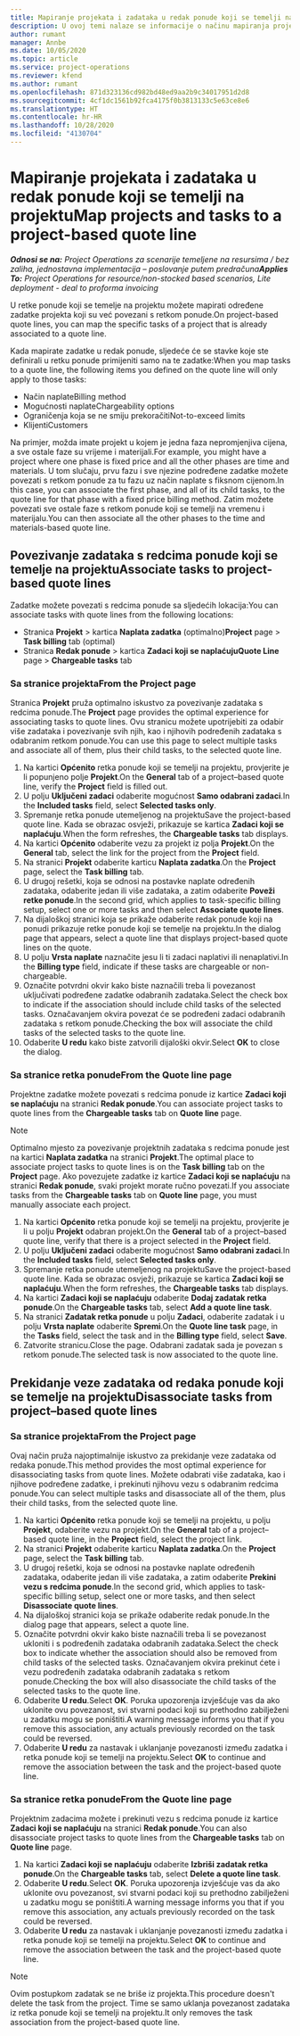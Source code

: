 ```yaml
---
title: Mapiranje projekata i zadataka u redak ponude koji se temelji na projektu
description: U ovoj temi nalaze se informacije o načinu mapiranja projekata i zadataka u redak zadatka koji se temelji na projektu.
author: rumant
manager: Annbe
ms.date: 10/05/2020
ms.topic: article
ms.service: project-operations
ms.reviewer: kfend
ms.author: rumant
ms.openlocfilehash: 871d323136cd982bd48ed9aa2b9c34017951d2d8
ms.sourcegitcommit: 4cf1dc1561b92fca4175f0b3813133c5e63ce8e6
ms.translationtype: HT
ms.contentlocale: hr-HR
ms.lasthandoff: 10/28/2020
ms.locfileid: "4130704"
---
```

# <a name="map-projects-and-tasks-to-a-project-based-quote-line"></a><span data-ttu-id="9e072-103">Mapiranje projekata i zadataka u redak ponude koji se temelji na projektu</span><span class="sxs-lookup"><span data-stu-id="9e072-103">Map projects and tasks to a project-based quote line</span></span>

<span data-ttu-id="9e072-104">_**Odnosi se na:** Project Operations za scenarije temeljene na resursima / bez zaliha, jednostavna implementacija – poslovanje putem predračuna_</span><span class="sxs-lookup"><span data-stu-id="9e072-104">_**Applies To:** Project Operations for resource/non-stocked based scenarios, Lite deployment - deal to proforma invoicing_</span></span>

<span data-ttu-id="9e072-105">U retke ponude koji se temelje na projektu možete mapirati određene zadatke projekta koji su već povezani s retkom ponude.</span><span class="sxs-lookup"><span data-stu-id="9e072-105">On project-based quote lines, you can map the specific tasks of a project that is already associated to a quote line.</span></span>

<span data-ttu-id="9e072-106">Kada mapirate zadatke u redak ponude, sljedeće će se stavke koje ste definirali u retku ponude primijeniti samo na te zadatke:</span><span class="sxs-lookup"><span data-stu-id="9e072-106">When you map tasks to a quote line, the following items you defined on the quote line will only apply to those tasks:</span></span>

- <span data-ttu-id="9e072-107">Način naplate</span><span class="sxs-lookup"><span data-stu-id="9e072-107">Billing method</span></span>
- <span data-ttu-id="9e072-108">Mogućnosti naplate</span><span class="sxs-lookup"><span data-stu-id="9e072-108">Chargeability options</span></span>
- <span data-ttu-id="9e072-109">Ograničenja koja se ne smiju prekoračiti</span><span class="sxs-lookup"><span data-stu-id="9e072-109">Not-to-exceed limits</span></span>
- <span data-ttu-id="9e072-110">Klijenti</span><span class="sxs-lookup"><span data-stu-id="9e072-110">Customers</span></span>

<span data-ttu-id="9e072-111">Na primjer, možda imate projekt u kojem je jedna faza nepromjenjiva cijena, a sve ostale faze su vrijeme i materijali.</span><span class="sxs-lookup"><span data-stu-id="9e072-111">For example, you might have a project where one phase is fixed price and all the other phases are time and materials.</span></span> <span data-ttu-id="9e072-112">U tom slučaju, prvu fazu i sve njezine podređene zadatke možete povezati s retkom ponude za tu fazu uz način naplate s fiksnom cijenom.</span><span class="sxs-lookup"><span data-stu-id="9e072-112">In this case, you can associate the first phase, and all of its child tasks, to the quote line for that phase with a fixed price billing method.</span></span> <span data-ttu-id="9e072-113">Zatim možete povezati sve ostale faze s retkom ponude koji se temelji na vremenu i materijalu.</span><span class="sxs-lookup"><span data-stu-id="9e072-113">You can then associate all the other phases to the time and materials-based quote line.</span></span>

## <a name="associate-tasks-to-project-based-quote-lines"></a><span data-ttu-id="9e072-114">Povezivanje zadataka s redcima ponude koji se temelje na projektu</span><span class="sxs-lookup"><span data-stu-id="9e072-114">Associate tasks to project-based quote lines</span></span>

<span data-ttu-id="9e072-115">Zadatke možete povezati s redcima ponude sa sljedećih lokacija:</span><span class="sxs-lookup"><span data-stu-id="9e072-115">You can associate tasks with quote lines from the following locations:</span></span>

- <span data-ttu-id="9e072-116">Stranica **Projekt** > kartica **Naplata zadatka** (optimalno)</span><span class="sxs-lookup"><span data-stu-id="9e072-116">**Project** page > **Task billing** tab (optimal)</span></span>
- <span data-ttu-id="9e072-117">Stranica **Redak ponude** > kartica **Zadaci koji se naplaćuju**</span><span class="sxs-lookup"><span data-stu-id="9e072-117">**Quote Line** page > **Chargeable tasks** tab</span></span> 

### <a name="from-the-project-page"></a><span data-ttu-id="9e072-118">Sa stranice projekta</span><span class="sxs-lookup"><span data-stu-id="9e072-118">From the Project page</span></span>

<span data-ttu-id="9e072-119">Stranica **Projekt** pruža optimalno iskustvo za povezivanje zadataka s redcima ponude.</span><span class="sxs-lookup"><span data-stu-id="9e072-119">The **Project** page provides the optimal experience for associating tasks to quote lines.</span></span> <span data-ttu-id="9e072-120">Ovu stranicu možete upotrijebiti za odabir više zadataka i povezivanje svih njih, kao i njihovih podređenih zadataka s odabranim retkom ponude.</span><span class="sxs-lookup"><span data-stu-id="9e072-120">You can use this page to select multiple tasks and associate all of them, plus their child tasks, to the selected quote line.</span></span>

1. <span data-ttu-id="9e072-121">Na kartici **Općenito** retka ponude koji se temelji na projektu, provjerite je li popunjeno polje **Projekt**.</span><span class="sxs-lookup"><span data-stu-id="9e072-121">On the **General** tab of a project–based quote line, verify the **Project** field is filled out.</span></span>
2. <span data-ttu-id="9e072-122">U polju **Uključeni zadaci** odaberite mogućnost **Samo odabrani zadaci**.</span><span class="sxs-lookup"><span data-stu-id="9e072-122">In the **Included tasks** field, select **Selected tasks only**.</span></span>
3. <span data-ttu-id="9e072-123">Spremanje retka ponude utemeljenog na projektu</span><span class="sxs-lookup"><span data-stu-id="9e072-123">Save the project-based quote line.</span></span> <span data-ttu-id="9e072-124">Kada se obrazac osvježi, prikazuje se kartica **Zadaci koji se naplaćuju**.</span><span class="sxs-lookup"><span data-stu-id="9e072-124">When the form refreshes, the **Chargeable tasks** tab displays.</span></span>
4. <span data-ttu-id="9e072-125">Na kartici **Općenito** odaberite vezu za projekt iz polja **Projekt**.</span><span class="sxs-lookup"><span data-stu-id="9e072-125">On the **General** tab, select the link for the project from the **Project** field.</span></span>
5. <span data-ttu-id="9e072-126">Na stranici **Projekt** odaberite karticu **Naplata zadatka**.</span><span class="sxs-lookup"><span data-stu-id="9e072-126">On the **Project** page, select the **Task billing** tab.</span></span>
6. <span data-ttu-id="9e072-127">U drugoj rešetki, koja se odnosi na postavke naplate određenih zadataka, odaberite jedan ili više zadataka, a zatim odaberite **Poveži retke ponude**.</span><span class="sxs-lookup"><span data-stu-id="9e072-127">In the second grid, which applies to task-specific billing setup, select one or more tasks and then select **Associate quote lines**.</span></span>
7. <span data-ttu-id="9e072-128">Na dijaloškoj stranici koja se prikaže odaberite redak ponude koji na ponudi prikazuje retke ponude koji se temelje na projektu.</span><span class="sxs-lookup"><span data-stu-id="9e072-128">In the dialog page that appears, select a quote line that displays project-based quote lines on the quote.</span></span>
8. <span data-ttu-id="9e072-129">U polju **Vrsta naplate** naznačite jesu li ti zadaci naplativi ili nenaplativi.</span><span class="sxs-lookup"><span data-stu-id="9e072-129">In the **Billing type** field, indicate if these tasks are chargeable or non-chargeable.</span></span>
9. <span data-ttu-id="9e072-130">Označite potvrdni okvir kako biste naznačili treba li povezanost uključivati podređene zadatke odabranih zadataka.</span><span class="sxs-lookup"><span data-stu-id="9e072-130">Select the check box to indicate if the association should include child tasks of the selected tasks.</span></span> <span data-ttu-id="9e072-131">Označavanjem okvira povezat će se podređeni zadaci odabranih zadataka s retkom ponude.</span><span class="sxs-lookup"><span data-stu-id="9e072-131">Checking the box will associate the child tasks of the selected tasks to the quote line.</span></span>
10. <span data-ttu-id="9e072-132">Odaberite **U redu** kako biste zatvorili dijaloški okvir.</span><span class="sxs-lookup"><span data-stu-id="9e072-132">Select **OK** to close the dialog.</span></span>

### <a name="from-the-quote-line-page"></a><span data-ttu-id="9e072-133">Sa stranice retka ponude</span><span class="sxs-lookup"><span data-stu-id="9e072-133">From the Quote line page</span></span>

<span data-ttu-id="9e072-134">Projektne zadatke možete povezati s redcima ponude iz kartice **Zadaci koji se naplaćuju** na stranici **Redak ponude**.</span><span class="sxs-lookup"><span data-stu-id="9e072-134">You can associate project tasks to quote lines from the **Chargeable tasks** tab on **Quote line** page.</span></span>

>[!NOTE]
><span data-ttu-id="9e072-135">Optimalno mjesto za povezivanje projektnih zadataka s redcima ponude jest na kartici **Naplata zadatka** na stranici **Projekt**.</span><span class="sxs-lookup"><span data-stu-id="9e072-135">The optimal place to associate project tasks to quote lines is on the **Task billing** tab on the **Project** page.</span></span> <span data-ttu-id="9e072-136">Ako povezujete zadatke iz kartice **Zadaci koji se naplaćuju** na stranici **Redak ponude**, svaki projekt morate ručno povezati.</span><span class="sxs-lookup"><span data-stu-id="9e072-136">If you associate tasks from the **Chargeable tasks** tab on **Quote line** page, you must manually associate each project.</span></span>

1. <span data-ttu-id="9e072-137">Na kartici **Općenito** retka ponude koji se temelji na projektu, provjerite je li u polju **Projekt** odabran projekt.</span><span class="sxs-lookup"><span data-stu-id="9e072-137">On the **General** tab of a project–based quote line, verify that there is a project selected in the **Project** field.</span></span>
2. <span data-ttu-id="9e072-138">U polju **Uključeni zadaci** odaberite mogućnost **Samo odabrani zadaci**.</span><span class="sxs-lookup"><span data-stu-id="9e072-138">In the **Included tasks** field, select **Selected tasks only**.</span></span>
3. <span data-ttu-id="9e072-139">Spremanje retka ponude utemeljenog na projektu</span><span class="sxs-lookup"><span data-stu-id="9e072-139">Save the project-based quote line.</span></span> <span data-ttu-id="9e072-140">Kada se obrazac osvježi, prikazuje se kartica **Zadaci koji se naplaćuju**.</span><span class="sxs-lookup"><span data-stu-id="9e072-140">When the form refreshes, the **Chargeable tasks** tab displays.</span></span>
4. <span data-ttu-id="9e072-141">Na kartici **Zadaci koji se naplaćuju** odaberite **Dodaj zadatak retka ponude**.</span><span class="sxs-lookup"><span data-stu-id="9e072-141">On the **Chargeable tasks** tab, select **Add a quote line task**.</span></span>
5. <span data-ttu-id="9e072-142">Na stranici **Zadatak retka ponude** u polju **Zadaci**, odaberite zadatak i u polju **Vrsta naplate** odaberite **Spremi**.</span><span class="sxs-lookup"><span data-stu-id="9e072-142">On the **Quote line task** page, in the **Tasks** field, select the task and in the **Billing type** field, select **Save**.</span></span> 
6. <span data-ttu-id="9e072-143">Zatvorite stranicu.</span><span class="sxs-lookup"><span data-stu-id="9e072-143">Close the page.</span></span> <span data-ttu-id="9e072-144">Odabrani zadatak sada je povezan s retkom ponude.</span><span class="sxs-lookup"><span data-stu-id="9e072-144">The selected task is now associated to the quote line.</span></span>

## <a name="disassociate-tasks-from-projectbased-quote-lines"></a><span data-ttu-id="9e072-145">Prekidanje veze zadataka od redaka ponude koji se temelje na projektu</span><span class="sxs-lookup"><span data-stu-id="9e072-145">Disassociate tasks from project–based quote lines</span></span>

### <a name="from-the-project-page"></a><span data-ttu-id="9e072-146">Sa stranice projekta</span><span class="sxs-lookup"><span data-stu-id="9e072-146">From the Project page</span></span>

<span data-ttu-id="9e072-147">Ovaj način pruža najoptimalnije iskustvo za prekidanje veze zadataka od redaka ponude.</span><span class="sxs-lookup"><span data-stu-id="9e072-147">This method provides the most optimal experience for disassociating tasks from quote lines.</span></span> <span data-ttu-id="9e072-148">Možete odabrati više zadataka, kao i njihove podređene zadatke, i prekinuti njihovu vezu s odabranim redcima ponude.</span><span class="sxs-lookup"><span data-stu-id="9e072-148">You can select multiple tasks and disassociate all of the them, plus their child tasks, from the selected quote line.</span></span>

1. <span data-ttu-id="9e072-149">Na kartici **Općenito** retka ponude koji se temelji na projektu, u polju **Projekt**, odaberite vezu na projekt.</span><span class="sxs-lookup"><span data-stu-id="9e072-149">On the **General** tab of a project–based quote line, in the **Project** field, select the project link.</span></span>
2. <span data-ttu-id="9e072-150">Na stranici **Projekt** odaberite karticu **Naplata zadatka**.</span><span class="sxs-lookup"><span data-stu-id="9e072-150">On the **Project** page, select the **Task billing** tab.</span></span>
3. <span data-ttu-id="9e072-151">U drugoj rešetki, koja se odnosi na postavke naplate određenih zadataka, odaberite jedan ili više zadataka, a zatim odaberite **Prekini vezu s redcima ponude**.</span><span class="sxs-lookup"><span data-stu-id="9e072-151">In the second grid, which applies to task-specific billing setup, select one or more tasks, and then select **Disassociate quote lines**.</span></span>
4. <span data-ttu-id="9e072-152">Na dijaloškoj stranici koja se prikaže odaberite redak ponude.</span><span class="sxs-lookup"><span data-stu-id="9e072-152">In the dialog page that appears, select a quote line.</span></span>
5. <span data-ttu-id="9e072-153">Označite potvrdni okvir kako biste naznačili treba li se povezanost ukloniti i s podređenih zadataka odabranih zadataka.</span><span class="sxs-lookup"><span data-stu-id="9e072-153">Select the check box to indicate whether the association should also be removed from child tasks of the selected tasks.</span></span> <span data-ttu-id="9e072-154">Označavanjem okvira prekinut ćete i vezu podređenih zadataka odabranih zadataka s retkom ponude.</span><span class="sxs-lookup"><span data-stu-id="9e072-154">Checking the box will also disassociate the child tasks of the selected tasks to the quote line.</span></span>
6. <span data-ttu-id="9e072-155">Odaberite **U redu**.</span><span class="sxs-lookup"><span data-stu-id="9e072-155">Select **OK**.</span></span> <span data-ttu-id="9e072-156">Poruka upozorenja izvješćuje vas da ako uklonite ovu povezanost, svi stvarni podaci koji su prethodno zabilježeni u zadatku mogu se poništiti.</span><span class="sxs-lookup"><span data-stu-id="9e072-156">A warning message informs you that if you remove this association, any actuals previously recorded on the task could be reversed.</span></span> 
7. <span data-ttu-id="9e072-157">Odaberite **U redu** za nastavak i uklanjanje povezanosti između zadatka i retka ponude koji se temelji na projektu.</span><span class="sxs-lookup"><span data-stu-id="9e072-157">Select **OK** to continue and remove the association between the task and the project-based quote line.</span></span>

### <a name="from-the-quote-line-page"></a><span data-ttu-id="9e072-158">Sa stranice retka ponude</span><span class="sxs-lookup"><span data-stu-id="9e072-158">From the Quote line page</span></span>

<span data-ttu-id="9e072-159">Projektnim zadacima možete i prekinuti vezu s redcima ponude iz kartice **Zadaci koji se naplaćuju** na stranici **Redak ponude**.</span><span class="sxs-lookup"><span data-stu-id="9e072-159">You can also disassociate project tasks to quote lines from the **Chargeable tasks** tab on **Quote line** page.</span></span>

1. <span data-ttu-id="9e072-160">Na kartici **Zadaci koji se naplaćuju** odaberite **Izbriši zadatak retka ponude**.</span><span class="sxs-lookup"><span data-stu-id="9e072-160">On the **Chargeable tasks** tab, select **Delete a quote line task**.</span></span>
2. <span data-ttu-id="9e072-161">Odaberite **U redu**.</span><span class="sxs-lookup"><span data-stu-id="9e072-161">Select **OK**.</span></span> <span data-ttu-id="9e072-162">Poruka upozorenja izvješćuje vas da ako uklonite ovu povezanost, svi stvarni podaci koji su prethodno zabilježeni u zadatku mogu se poništiti.</span><span class="sxs-lookup"><span data-stu-id="9e072-162">A warning message informs you that if you remove this association, any actuals previously recorded on the task could be reversed.</span></span> 
3. <span data-ttu-id="9e072-163">Odaberite **U redu** za nastavak i uklanjanje povezanosti između zadatka i retka ponude koji se temelji na projektu.</span><span class="sxs-lookup"><span data-stu-id="9e072-163">Select **OK** to continue and remove the association between the task and the project-based quote line.</span></span>

>[!NOTE]
> <span data-ttu-id="9e072-164">Ovim postupkom zadatak se ne briše iz projekta.</span><span class="sxs-lookup"><span data-stu-id="9e072-164">This procedure doesn't delete the task from the project.</span></span> <span data-ttu-id="9e072-165">Time se samo uklanja povezanost zadataka iz retka ponude koji se temelji na projektu.</span><span class="sxs-lookup"><span data-stu-id="9e072-165">It only removes the task association from the project-based quote line.</span></span>

